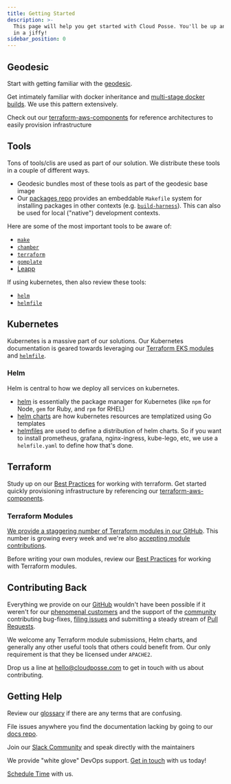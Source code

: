 ```yaml
---
title: Getting Started
description: >-
  This page will help you get started with Cloud Posse. You'll be up and running
  in a jiffy!
sidebar_position: 0
---
```


## Geodesic

Start with getting familiar with the [geodesic](/reference/tools.mdx#geodesic).

Get intimately familiar with docker inheritance and [multi-stage docker builds](/reference/best-practices/docker-best-practices.md#multi-stage-builds). We use this pattern extensively.

Check out our [terraform-aws-components](https://github.com/cloudposse/terraform-aws-components) for reference architectures to easily provision infrastructure

## Tools

Tons of tools/clis are used as part of our solution. We distribute these tools in a couple of different ways.

* Geodesic bundles most of these tools as part of the geodesic base image
* Our [packages repo](/reference/tools.mdx#packages) provides an embeddable `Makefile` system for installing packages in other contexts (e.g. [`build-harness`](/reference/tools.mdx#build-harness)). This can also be used for local ("native") development contexts.

Here are some of the most important tools to be aware of:

- [`make`](/reference/tools.mdx#make)
- [`chamber`](/reference/tools.mdx#chamber)
- [`terraform`](/reference/tools.mdx#terraform)
- [`gomplate`](/reference/tools.mdx#gomplate)
- [Leapp](/reference/tools.mdx#leapp)

If using kubernetes, then also review these tools:

- [`helm`](/reference/tools.mdx#helm)
- [`helmfile`](/reference/tools.mdx#helmfile)

## Kubernetes

Kubernetes is a massive part of our solutions. Our Kubernetes documentation is geared towards leveraging our [Terraform EKS modules](https://github.com/cloudposse?q=terraform-aws-eks) and [`helmfile`](reference/tools.mdx#helmfile).

### Helm

Helm is central to how we deploy all services on kubernetes.

* [helm](/reference/tools.mdx#helm) is essentially the package manager for Kubernetes (like `npm` for Node, `gem` for Ruby, and `rpm` for RHEL)
* [helm charts](https://helm.sh/docs/topics/charts/) are how kubernetes resources are templatized using Go templates
* [helmfiles](/reference/tools.mdx#helmfile) are used to define a distribution of helm charts. So if you want to install prometheus, grafana, nginx-ingress, kube-lego, etc, we use a `helmfile.yaml` to define how that's done.

## Terraform

Study up on our [Best Practices](/reference/best-practices/terraform-best-practices.md) for working with terraform. Get started quickly provisioning infrastructure by referencing our [terraform-aws-components](https://github.com/cloudposse/terraform-aws-components).

### Terraform Modules

[We provide a staggering number of Terraform modules in our GitHub](https://github.com/cloudposse?q=&type=&language=hcl). This number is growing every week and we're also [accepting module contributions](/our-github.md#contributing).

Before writing your own modules, review our [Best Practices](/reference/best-practices/terraform-best-practices.md) for working with Terraform modules.

## Contributing Back

Everything we provide on our [GitHub](https://github.com/cloudposse/) wouldn't have been possible if it weren't for our [phenomenal customers](https://cloudposse.com/) and the support of the [community](https://cloudposse.com/slack/) contributing bug-fixes, [filing issues](https://github.com/search?q=org%3Acloudposse+type%3Aissue) and submitting a steady stream of [Pull Requests](https://github.com/search?q=org%3Acloudposse+type%3Apr).

We welcome any Terraform module submissions, Helm charts, and generally any other useful tools that others could benefit from. Our only requirement is that they be licensed under `APACHE2`.

Drop us a line at [hello@cloudposse.com](mailto:hello@cloudposse.com) to get in touch with us about contributing.

## Getting Help

Review our [glossary](/category/glossary/) if there are any terms that are confusing.

File issues anywhere you find the documentation lacking by going to our [docs repo](https://github.com/cloudposse/docs).

Join our [Slack Community](https://cloudposse.com/slack/) and speak directly with the maintainers

We provide "white glove" DevOps support. [Get in touch](/contact-us.md) with us today!

[Schedule Time](https://calendly.com/cloudposse/) with us.
